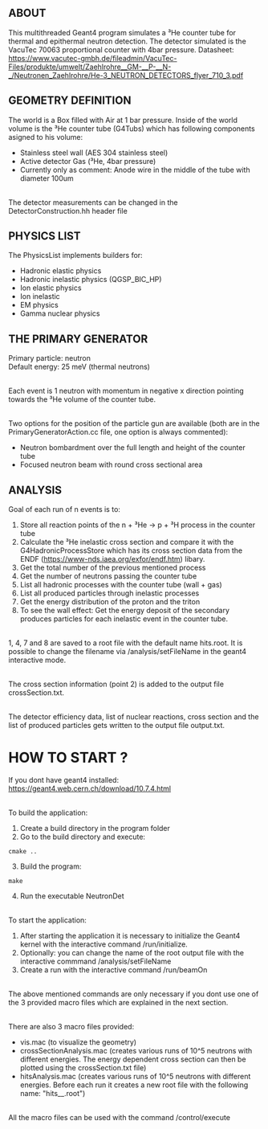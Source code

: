## ABOUT

This multithreaded Geant4 program simulates a ³He counter tube for thermal and epithermal neutron detection. The detector simulated is the VacuTec 70063 proportional counter with 4bar pressure.
Datasheet: https://www.vacutec-gmbh.de/fileadmin/VacuTec-Files/produkte/umwelt/Zaehlrohre__GM-__P-__N-_/Neutronen_Zaehlrohre/He-3_NEUTRON_DETECTORS_flyer_710_3.pdf
	
## GEOMETRY DEFINITION

The world is a Box filled with Air at 1 bar pressure.
Inside of the world volume is the ³He counter tube (G4Tubs) which has following components asigned to his volume:<br />
- Stainless steel wall (AES 304 stainless steel)<br />
- Active detector Gas (³He, 4bar pressure)<br />
- Currently only as comment: Anode wire in the middle of the tube with diameter 100um<br /><br />

The detector measurements can be changed in the DetectorConstruction.hh header file
 	
## PHYSICS LIST
 
The PhysicsList implements builders for:<br />
- Hadronic elastic physics<br />
- Hadronic inelastic physics (QGSP_BIC_HP)<br />
- Ion elastic physics<br />
- Ion inelastic<br />
- EM physics<br />
- Gamma nuclear physics <br />
 	 
## THE PRIMARY GENERATOR
 
Primary particle: neutron<br />
Default energy: 25 meV (thermal neutrons)<br /><br />

Each event is 1 neutron with momentum in negative x direction pointing towards the 
³He volume of the counter tube.<br /><br />

Two options for the position of the particle gun are available (both are in the PrimaryGeneratorAction.cc file, one option is always commented):<br />
- Neutron bombardment over the full length and height of the counter tube<br />
- Focused neutron beam with round cross sectional area<br />

## ANALYSIS

Goal of each run of n events is to:<br />
1. Store all reaction points of the n + ³He -> p + ³H process in the counter tube<br />
2. Calculate the ³He inelastic cross section and compare it with the G4HadronicProcessStore which has its cross section data from the ENDF (https://www-nds.iaea.org/exfor/endf.htm) libary.<br />
3. Get the total number of the previous mentioned process<br />
4. Get the number of neutrons passing the counter tube<br />
5. List all hadronic processes with the counter tube (wall + gas) <br />
6. List all produced particles through inelastic processes<br />
7. Get the energy distribution of the proton and the triton<br />
8. To see the wall effect: Get the energy deposit of the secondary produces particles for each inelastic event in the counter tube.<br /><br />

1, 4, 7 and 8 are saved to a root file with the default name hits.root. It is possible to change the filename via /analysis/setFileName <fileName> in the geant4 interactive mode.<br /><br />

The cross section information (point 2) is added to the output file crossSection.txt.<br /><br />

The detector efficiency data, list of nuclear reactions, cross section and the list of produced particles gets written to the output file output.txt.<br />
	
# HOW TO START ?

If you dont have geant4 installed: https://geant4.web.cern.ch/download/10.7.4.html<br /><br />

To build the application: <br />
1. Create a build directory in the program folder<br />
2. Go to the build directory and execute: 
```console
cmake ..
```
3. Build the program:
```console
make
```
4. Run the executable NeutronDet<br /><br />

To start the application:<br />
1. After starting the application it is necessary to initialize the Geant4 kernel with the interactive command /run/initialize.<br />
2. Optionally: you can change the name of the root output file with the interactive commmand /analysis/setFileName <fileName><br />
3. Create a run with the interactive command /run/beamOn <number of events><br /><br />

The above mentioned commands are only necessary if you dont use one of the 3 provided macro files which are explained in the next section.<br /><br />

There are also 3 macro files provided:<br /> 
- vis.mac (to visualize the geometry)<br />
- crossSectionAnalysis.mac (creates various runs of 10^5 neutrons with different energies. The energy dependent cross section can then be plotted using the crossSection.txt file)<br />
- hitsAnalysis.mac (creates various runs of 10^5 neutrons with different energies. Before each run it creates a new root file with the following name: "hits_<neutron energy>_<detector pressure>.root")<br /><br />

All the macro files can be used with the command /control/execute <fileName>

    
    
